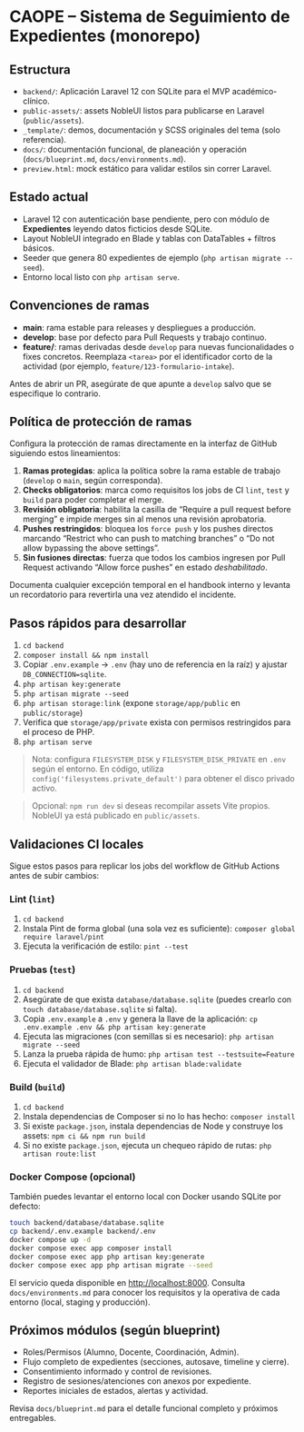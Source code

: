 # CAOPE – Sistema de Seguimiento de Expedientes (monorepo)

## Estructura
- `backend/`: Aplicación Laravel 12 con SQLite para el MVP académico-clínico.
- `public-assets/`: assets NobleUI listos para publicarse en Laravel (`public/assets`).
- `_template/`: demos, documentación y SCSS originales del tema (solo referencia).
- `docs/`: documentación funcional, de planeación y operación (`docs/blueprint.md`, `docs/environments.md`).
- `preview.html`: mock estático para validar estilos sin correr Laravel.

## Estado actual
- Laravel 12 con autenticación base pendiente, pero con módulo de **Expedientes** leyendo datos ficticios desde SQLite.
- Layout NobleUI integrado en Blade y tablas con DataTables + filtros básicos.
- Seeder que genera 80 expedientes de ejemplo (`php artisan migrate --seed`).
- Entorno local listo con `php artisan serve`.

## Convenciones de ramas
- **main**: rama estable para releases y despliegues a producción.
- **develop**: base por defecto para Pull Requests y trabajo continuo.
- **feature/<tarea>**: ramas derivadas desde `develop` para nuevas funcionalidades o fixes concretos. Reemplaza `<tarea>` por el identificador corto de la actividad (por ejemplo, `feature/123-formulario-intake`).

Antes de abrir un PR, asegúrate de que apunte a `develop` salvo que se especifique lo contrario.

## Política de protección de ramas

Configura la protección de ramas directamente en la interfaz de GitHub siguiendo estos lineamientos:

1. **Ramas protegidas**: aplica la política sobre la rama estable de trabajo (`develop` o `main`, según corresponda).
2. **Checks obligatorios**: marca como requisitos los jobs de CI `lint`, `test` y `build` para poder completar el merge.
3. **Revisión obligatoria**: habilita la casilla de “Require a pull request before merging” e impide merges sin al menos una revisión aprobatoria.
4. **Pushes restringidos**: bloquea los `force push` y los pushes directos marcando “Restrict who can push to matching branches” o “Do not allow bypassing the above settings”.
5. **Sin fusiones directas**: fuerza que todos los cambios ingresen por Pull Request activando “Allow force pushes” en estado *deshabilitado*.

Documenta cualquier excepción temporal en el handbook interno y levanta un recordatorio para revertirla una vez atendido el incidente.

## Pasos rápidos para desarrollar
1. `cd backend`
2. `composer install && npm install`
3. Copiar `.env.example` → `.env` (hay uno de referencia en la raíz) y ajustar `DB_CONNECTION=sqlite`.
4. `php artisan key:generate`
5. `php artisan migrate --seed`
6. `php artisan storage:link` (expone `storage/app/public` en `public/storage`)
7. Verifica que `storage/app/private` exista con permisos restringidos para el proceso de PHP.
8. `php artisan serve`

> Nota: configura `FILESYSTEM_DISK` y `FILESYSTEM_DISK_PRIVATE` en `.env` según el entorno. En código, utiliza `config('filesystems.private_default')` para obtener el disco privado activo.

> Opcional: `npm run dev` si deseas recompilar assets Vite propios. NobleUI ya está publicado en `public/assets`.

## Validaciones CI locales

Sigue estos pasos para replicar los jobs del workflow de GitHub Actions antes de subir cambios:

### Lint (`lint`)
1. `cd backend`
2. Instala Pint de forma global (una sola vez es suficiente): `composer global require laravel/pint`
3. Ejecuta la verificación de estilo: `pint --test`

### Pruebas (`test`)
1. `cd backend`
2. Asegúrate de que exista `database/database.sqlite` (puedes crearlo con `touch database/database.sqlite` si falta).
3. Copia `.env.example` a `.env` y genera la llave de la aplicación: `cp .env.example .env && php artisan key:generate`
4. Ejecuta las migraciones (con semillas si es necesario): `php artisan migrate --seed`
5. Lanza la prueba rápida de humo: `php artisan test --testsuite=Feature`
6. Ejecuta el validador de Blade: `php artisan blade:validate`

### Build (`build`)
1. `cd backend`
2. Instala dependencias de Composer si no lo has hecho: `composer install`
3. Si existe `package.json`, instala dependencias de Node y construye los assets: `npm ci && npm run build`
4. Si no existe `package.json`, ejecuta un chequeo rápido de rutas: `php artisan route:list`

### Docker Compose (opcional)

También puedes levantar el entorno local con Docker usando SQLite por defecto:

```bash
touch backend/database/database.sqlite
cp backend/.env.example backend/.env
docker compose up -d
docker compose exec app composer install
docker compose exec app php artisan key:generate
docker compose exec app php artisan migrate --seed
```

El servicio queda disponible en <http://localhost:8000>. Consulta `docs/environments.md` para conocer los requisitos y la operativa de cada entorno (local, staging y producción).

## Próximos módulos (según blueprint)
- Roles/Permisos (Alumno, Docente, Coordinación, Admin).
- Flujo completo de expedientes (secciones, autosave, timeline y cierre).
- Consentimiento informado y control de revisiones.
- Registro de sesiones/atenciones con anexos por expediente.
- Reportes iniciales de estados, alertas y actividad.

Revisa `docs/blueprint.md` para el detalle funcional completo y próximos entregables.
